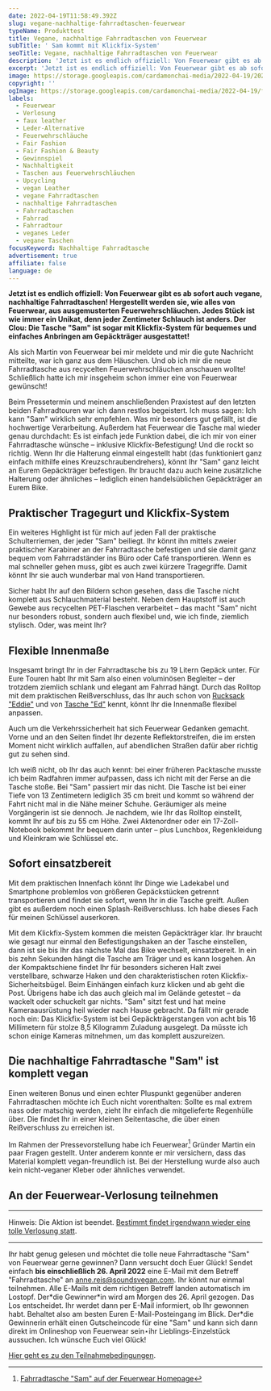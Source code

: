```yaml
---
date: 2022-04-19T11:58:49.392Z
slug: vegane-nachhaltige-fahrradtaschen-feuerwear
typeName: Produkttest
title: Vegane, nachhaltige Fahrradtaschen von Feuerwear
subTitle: ' Sam kommt mit Klickfix-System'
seoTitle: Vegane, nachhaltige Fahrradtaschen von Feuerwear
description: 'Jetzt ist es endlich offiziell: Von Feuerwear gibt es ab sofort auch vegane, nachhaltige Fahrradtaschen! Hergestellt werden sie, wie alles von Feuerwear, aus ausgemusterten Feuerwehrschläuchen.'
excerpt: 'Jetzt ist es endlich offiziell: Von Feuerwear gibt es ab sofort auch vegane, nachhaltige Fahrradtaschen! Hergestellt werden sie, wie alles von Feuerwear, aus ausgemusterten Feuerwehrschläuchen. Jedes Stück ist wie immer ein Unikat. Der Clou: Die Tasche "Sam" ist sogar mit Klickfix-System für bequemes und einfaches Anbringen am Gepäckträger ausgestattet!'
image: https://storage.googleapis.com/cardamonchai-media/2022-04-19/2022-04-19-feuerwehr-fahrradtasche-nachhaltig-16-jpg-imagine-f8f8f8_7e795a_2048_1536/640.webp
copyright: ''
ogImage: https://storage.googleapis.com/cardamonchai-media/2022-04-19/feuerwehr-fahrradtasche-fb-jpeg-imagine-181818_7e734f_1200_628/640.webp
labels:
  - Feuerwear
  - Verlosung
  - faux leather
  - Leder-Alternative
  - Feuerwehrschläuche
  - Fair Fashion
  - Fair Fashion & Beauty
  - Gewinnspiel
  - Nachhaltigkeit
  - Taschen aus Feuerwehrschläuchen
  - Upcycling
  - vegan Leather
  - vegane Fahrradtaschen
  - nachhaltige Fahrradtaschen
  - Fahrradtaschen
  - Fahrrad
  - Fahrradtour
  - veganes Leder
  - vegane Taschen
focusKeyword: Nachhaltige Fahrradtasche
advertisement: true
affiliate: false
language: de
---
```


**Jetzt ist es endlich offiziell: Von Feuerwear gibt es ab sofort auch vegane, nachhaltige Fahrradtaschen! Hergestellt werden sie, wie alles von Feuerwear, aus ausgemusterten Feuerwehrschläuchen. Jedes Stück ist wie immer ein Unikat, denn jeder Zentimeter Schlauch ist anders. Der Clou: Die Tasche "Sam" ist sogar mit Klickfix-System für bequemes und einfaches Anbringen am Gepäckträger ausgestattet!**

Als sich Martin von Feuerwear bei mir meldete und mir die gute Nachricht mitteilte, war ich ganz aus dem Häuschen. Und ob ich mir die neue Fahrradtasche aus recycelten Feuerwehrschläuchen anschauen wollte! Schließlich hatte ich mir insgeheim schon immer eine von Feuerwear gewünscht!

Beim Pressetermin und meinem anschließenden Praxistest auf den letzten beiden Fahrradtouren war ich dann restlos begeistert. Ich muss sagen: Ich kann "Sam" wirklich sehr empfehlen. Was mir besonders gut gefällt, ist die hochwertige Verarbeitung. Außerdem hat Feuerwear die Tasche mal wieder genau durchdacht: Es ist einfach jede Funktion dabei, die ich mir von einer Fahrradtasche wünsche – inklusive Klickfix-Befestigung! Und die rockt so richtig. Wenn Ihr die Halterung einmal eingestellt habt (das funktioniert ganz einfach mithilfe eines Kreuzschraubendrehers), könnt Ihr "Sam" ganz leicht an Eurem Gepäckträger befestigen. Ihr braucht dazu auch keine zusätzliche Halterung oder ähnliches – lediglich einen handelsüblichen Gepäckträger an Eurem Bike.

## Praktischer Tragegurt und Klickfix-System

Ein weiteres Highlight ist für mich auf jeden Fall der praktische Schulterriemen, der jeder "Sam" beiliegt. Ihr könnt ihn mittels zweier praktischer Karabiner an der Fahrradtasche befestigen und sie damit ganz bequem vom Fahrradständer ins Büro oder Café transportieren. Wenn es mal schneller gehen muss, gibt es auch zwei kürzere Tragegriffe. Damit könnt Ihr sie auch wunderbar mal von Hand transportieren.

Sicher habt Ihr auf den Bildern schon gesehen, dass die Tasche nicht komplett aus Schlauchmaterial besteht. Neben dem Hauptstoff ist auch Gewebe aus recycelten PET-Flaschen verarbeitet – das macht "Sam" nicht nur besonders robust, sondern auch flexibel und, wie ich finde, ziemlich stylisch. Oder, was meint Ihr?

## Flexible Innenmaße

Insgesamt bringt Ihr in der Fahrradtasche bis zu 19 Litern Gepäck unter. Für Eure Touren habt Ihr mit Sam also einen voluminösen Begleiter – der trotzdem ziemlich schlank und elegant am Fahrrad hängt. Durch das Rolltop mit dem praktischen Reißverschluss, das Ihr auch schon von [Rucksack "Eddie"](/2019/11/eddie-mein-neuer-rolltop-rucksack-von-feuerwear/) und von [Tasche "Ed"](/2021/10/feuerwear-rolltop-tasche-ed/) kennt, könnt Ihr die Innenmaße flexibel anpassen.

Auch um die Verkehrssicherheit hat sich Feuerwear Gedanken gemacht. Vorne und an den Seiten findet Ihr dezente Reflektorstreifen, die im ersten Moment nicht wirklich auffallen, auf abendlichen Straßen dafür aber richtig gut zu sehen sind.

Ich weiß nicht, ob Ihr das auch kennt: bei einer früheren Packtasche musste ich beim Radfahren immer aufpassen, dass ich nicht mit der Ferse an die Tasche stoße. Bei "Sam" passiert mir das nicht. Die Tasche ist bei einer Tiefe von 13 Zentimetern lediglich 35 cm breit und kommt so während der Fahrt nicht mal in die Nähe meiner Schuhe. Geräumiger als meine Vorgängerin ist sie dennoch. Je nachdem, wie Ihr das Rolltop einstellt, kommt Ihr auf bis zu 55 cm Höhe. Zwei Aktenordner oder ein 17-Zoll-Notebook bekommt Ihr bequem darin unter – plus Lunchbox, Regenkleidung und Kleinkram wie Schlüssel etc.

<Gallery name="feuerwear-fahrradtasche-1" />

## Sofort einsatzbereit

Mit dem praktischen Innenfach könnt Ihr Dinge wie Ladekabel und Smartphone problemlos von größeren Gepäckstücken getrennt transportieren und findet sie sofort, wenn Ihr in die Tasche greift. Außen gibt es außerdem noch einen Splash-Reißverschluss. Ich habe dieses Fach für meinen Schlüssel auserkoren.

Mit dem Klickfix-System kommen die meisten Gepäckträger klar. Ihr braucht wie gesagt nur einmal den Befestigungshaken an der Tasche einstellen, dann ist sie bis Ihr das nächste Mal das Bike wechselt, einsatzbereit. In ein bis zehn Sekunden hängt die Tasche am Träger und es kann losgehen. An der Kompaktschiene findet Ihr für besonders sicheren Halt zwei verstellbare, schwarze Haken und den charakteristischen roten Klickfix-Sicherheitsbügel. Beim Einhängen einfach kurz klicken und ab geht die Post. Übrigens habe ich das auch gleich mal im Gelände getestet – da wackelt oder schuckelt gar nichts. "Sam" sitzt fest und hat meine Kameraausrüstung heil wieder nach Hause gebracht. Da fällt mir gerade noch ein: Das Klickfix-System ist bei Gepäckträgerstangen von acht bis 16 Millimetern für stolze 8,5 Kilogramm Zuladung ausgelegt. Da müsste ich schon einige Kameras mitnehmen, um das komplett auszureizen.

## Die nachhaltige Fahrradtasche "Sam" ist komplett vegan

Einen weiteren Bonus und einen echter Pluspunkt gegenüber anderen Fahrradtaschen möchte ich Euch nicht vorenthalten: Sollte es mal extrem nass oder matschig werden, zieht Ihr einfach die mitgelieferte Regenhülle über. Die findet Ihr in einer kleinen Seitentasche, die über einen Reißverschluss zu erreichen ist.

Im Rahmen der Pressevorstellung habe ich Feuerwear[^1] Gründer Martin ein paar Fragen gestellt. Unter anderem konnte er mir versichern, dass das Material komplett vegan-freundlich ist. Bei der Herstellung wurde also auch kein nicht-veganer Kleber oder ähnliches verwendet.

## An der Feuerwear-Verlosung teilnehmen

---

Hinweis: Die Aktion ist beendet. [Bestimmt findet irgendwann wieder eine tolle Verlosung statt](/tag/verlosung).

---

Ihr habt genug gelesen und möchtet die tolle neue Fahrradtasche "Sam" von Feuerwear gerne gewinnen? Dann versucht doch Euer Glück! Sendet einfach **bis einschließlich 26. April 2022** eine E-Mail mit dem Betreff "Fahrradtasche" an anne.reis@soundsvegan.com. Ihr könnt nur einmal teilnehmen. Alle E-Mails mit dem richtigen Betreff landen automatisch im Lostopf. Der\*die Gewinner\*in wird am Morgen des 26. April gezogen. Das Los entscheidet. Ihr werdet dann per E-Mail informiert, ob Ihr gewonnen habt. Behaltet also am besten Euren E-Mail-Posteingang im Blick. Der\*die Gewinnerin erhält einen Gutscheincode für eine "Sam" und kann sich dann direkt im Onlineshop von Feuerwear sein⋆ihr Lieblings-Einzelstück aussuchen. Ich wünsche Euch viel Glück!

[Hier geht es zu den Teilnahmebedingungen](/datenschutz/teilnahmebedingungen/).

<Gallery name="feuerwear-fahrradtasche-2" />

[^1]: [Fahrradtasche "Sam" auf der Feuerwear Homepage](https://www.feuerwear.de/taschen-aus-feuerwehrschlauch/fahrradtasche-sam)
